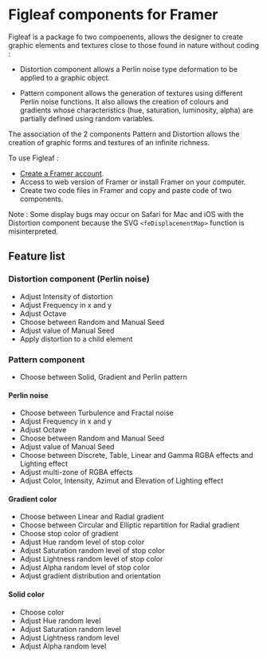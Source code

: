 # Figleaf components for Framer

Figleaf is a package fo two compoenents, allows the designer to create graphic elements and textures close to those found in nature without coding :

* Distortion component allows a Perlin noise type deformation to be applied to a graphic object.

* Pattern component allows the generation of textures using different Perlin noise functions. It also allows the creation of colours and gradients whose characteristics (hue, saturation, luminosity, alpha) are partially defined using random variables.

The association of the 2 components Pattern and Distortion allows the creation of graphic forms and textures of an infinite richness.

To use Figleaf :
* [Create a Framer account](https://login.framer.com/sign-up/?ref=site&redirect=https%3A%2F%2Fframer.com%2F).
* Access to web version of Framer or install Framer on your computer.
* Create two code files in Framer and copy and paste code of two components.

Note : Some display bugs may occur on Safari for Mac and iOS with the Distortion component because the SVG `<feDisplacementMap>` function is misinterpreted.

## Feature list

### Distortion component (Perlin noise)
* Adjust Intensity of distortion
* Adjust Frequency in x and y
* Adjust Octave
* Choose between Random and Manual Seed
* Adjust value of Manual Seed
* Apply distortion to a child element

### Pattern component

* Choose between Solid, Gradient and Perlin pattern

#### Perlin noise
* Choose between Turbulence and Fractal noise
* Adjust Frequency in x and y
* Adjust Octave
* Choose between Random and Manual Seed
* Adjust value of Manual Seed
* Choose between Discrete, Table, Linear and Gamma RGBA effects and Lighting effect
* Adjust multi-zone of RGBA effects
* Adjust Color, Intensity, Azimut and Elevation of Lighting effect

#### Gradient color
* Choose between Linear and Radial gradient
* Choose between Circular and Elliptic repartition for Radial gradient
* Choose stop color of gradient
* Adjust Hue random level of stop color
* Adjust Saturation random level of stop color
* Adjust Lightness random level of stop color
* Adjust Alpha random level of stop color
* Adjust gradient distribution and orientation

#### Solid color
* Choose color
* Adjust Hue random level
* Adjust Saturation random level
* Adjust Lightness random level
* Adjust Alpha random level
